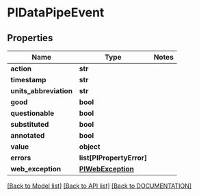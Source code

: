 # PIDataPipeEvent

## Properties
Name | Type | Notes
------------ | ------------- | -------------
**action** | **str**
**timestamp** | **str**
**units_abbreviation** | **str**
**good** | **bool**
**questionable** | **bool**
**substituted** | **bool**
**annotated** | **bool**
**value** | **object**
**errors** | **list[PIPropertyError]**
**web_exception** | **[**PIWebException**](../models/PIWebException.md)**

[[Back to Model list]](../../DOCUMENTATION.md#documentation-for-models) [[Back to API list]](../../DOCUMENTATION.md#documentation-for-api-endpoints) [[Back to DOCUMENTATION]](../../DOCUMENTATION.md)
